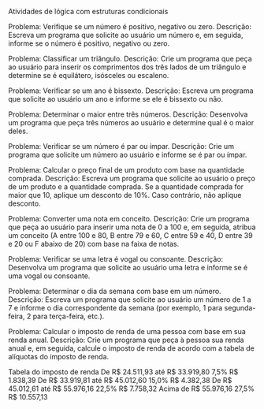 Atividades de lógica com estruturas condicionais


Problema: Verifique se um número é positivo, negativo ou zero.
Descrição: Escreva um programa que solicite ao usuário um número e, em seguida, informe se o número é positivo, negativo ou zero.




Problema: Classificar um triângulo.
Descrição: Crie um programa que peça ao usuário para inserir os comprimentos dos três lados de um triângulo e determine se é equilátero, isósceles ou escaleno.




Problema: Verificar se um ano é bissexto.
Descrição: Escreva um programa que solicite ao usuário um ano e informe se ele é bissexto ou não.




Problema: Determinar o maior entre três números.
Descrição: Desenvolva um programa que peça três números ao usuário e determine qual é o maior deles.




Problema: Verificar se um número é par ou ímpar.
Descrição: Crie um programa que solicite um número ao usuário e informe se é par ou ímpar.




Problema: Calcular o preço final de um produto com base na quantidade comprada.
Descrição: Escreva um programa que solicite ao usuário o preço de um produto e a quantidade comprada. Se a quantidade comprada for maior que 10, aplique um desconto de 10%. Caso contrário, não aplique desconto.




Problema: Converter uma nota em conceito.
Descrição: Crie um programa que peça ao usuário para inserir uma nota de 0 a 100 e, em seguida, atribua um conceito (A entre 100 e 80, B entre 79 e 60, C entre 59 e 40, D entre 39 e 20 ou F abaixo de 20) com base na faixa de notas.




Problema: Verificar se uma letra é vogal ou consoante.
Descrição: Desenvolva um programa que solicite ao usuário uma letra e informe se é uma vogal ou consoante.




Problema: Determinar o dia da semana com base em um número.
Descrição: Escreva um programa que solicite ao usuário um número de 1 a 7 e informe o dia correspondente da semana (por exemplo, 1 para segunda-feira, 2 para terça-feira, etc.).




Problema: Calcular o imposto de renda de uma pessoa com base em sua renda anual.
Descrição: Crie um programa que peça à pessoa sua renda anual e, em seguida, calcule o imposto de renda de acordo com a tabela de alíquotas do imposto de renda.


Tabela do imposto de renda
De R$ 24.511,93 até R$ 33.919,80
7,5%
R$ 1.838,39
De R$ 33.919,81 até R$ 45.012,60
15,0%
R$ 4.382,38
De R$ 45.012,61 até R$ 55.976,16
22,5%
R$ 7.758,32
Acima de R$ 55.976,16
27,5%
R$ 10.557,13


